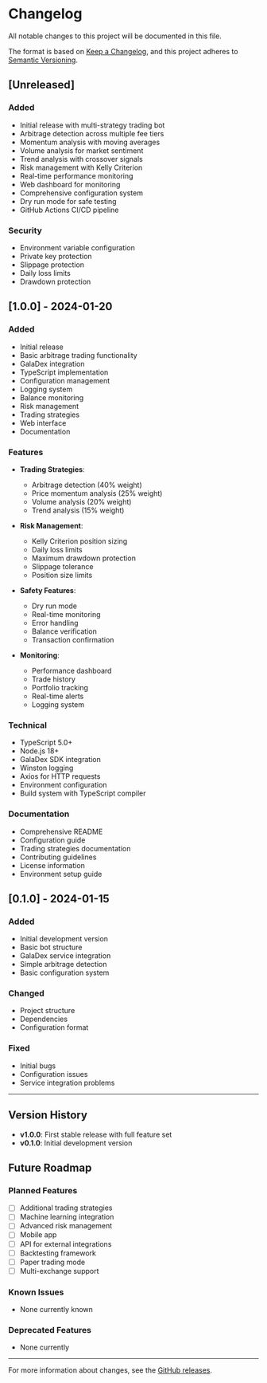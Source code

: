 # Changelog

All notable changes to this project will be documented in this file.

The format is based on [Keep a Changelog](https://keepachangelog.com/en/1.0.0/),
and this project adheres to [Semantic Versioning](https://semver.org/spec/v2.0.0.html).

## [Unreleased]

### Added
- Initial release with multi-strategy trading bot
- Arbitrage detection across multiple fee tiers
- Momentum analysis with moving averages
- Volume analysis for market sentiment
- Trend analysis with crossover signals
- Risk management with Kelly Criterion
- Real-time performance monitoring
- Web dashboard for monitoring
- Comprehensive configuration system
- Dry run mode for safe testing
- GitHub Actions CI/CD pipeline

### Security
- Environment variable configuration
- Private key protection
- Slippage protection
- Daily loss limits
- Drawdown protection

## [1.0.0] - 2024-01-20

### Added
- Initial release
- Basic arbitrage trading functionality
- GalaDex integration
- TypeScript implementation
- Configuration management
- Logging system
- Balance monitoring
- Risk management
- Trading strategies
- Web interface
- Documentation

### Features
- **Trading Strategies**:
  - Arbitrage detection (40% weight)
  - Price momentum analysis (25% weight)
  - Volume analysis (20% weight)
  - Trend analysis (15% weight)

- **Risk Management**:
  - Kelly Criterion position sizing
  - Daily loss limits
  - Maximum drawdown protection
  - Slippage tolerance
  - Position size limits

- **Safety Features**:
  - Dry run mode
  - Real-time monitoring
  - Error handling
  - Balance verification
  - Transaction confirmation

- **Monitoring**:
  - Performance dashboard
  - Trade history
  - Portfolio tracking
  - Real-time alerts
  - Logging system

### Technical
- TypeScript 5.0+
- Node.js 18+
- GalaDex SDK integration
- Winston logging
- Axios for HTTP requests
- Environment configuration
- Build system with TypeScript compiler

### Documentation
- Comprehensive README
- Configuration guide
- Trading strategies documentation
- Contributing guidelines
- License information
- Environment setup guide

## [0.1.0] - 2024-01-15

### Added
- Initial development version
- Basic bot structure
- GalaDex service integration
- Simple arbitrage detection
- Basic configuration system

### Changed
- Project structure
- Dependencies
- Configuration format

### Fixed
- Initial bugs
- Configuration issues
- Service integration problems

---

## Version History

- **v1.0.0**: First stable release with full feature set
- **v0.1.0**: Initial development version

## Future Roadmap

### Planned Features
- [ ] Additional trading strategies
- [ ] Machine learning integration
- [ ] Advanced risk management
- [ ] Mobile app
- [ ] API for external integrations
- [ ] Backtesting framework
- [ ] Paper trading mode
- [ ] Multi-exchange support

### Known Issues
- None currently known

### Deprecated Features
- None currently

---

For more information about changes, see the [GitHub releases](https://github.com/yourusername/galadex-typescript-bot/releases).
